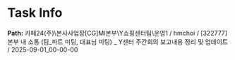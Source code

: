 # Task Info

**Path:** 카페24(주)\본사사업장\[CG]MI본부\Y쇼핑센터팀\운영1 / hmchoi / [322777] 본부 내 소통 (팀_파트 미팅, 대표님 미팅) _ Y센터 주간회의 보고내용 정리 및 업데이트 / 2025-09-01_00-00-00


